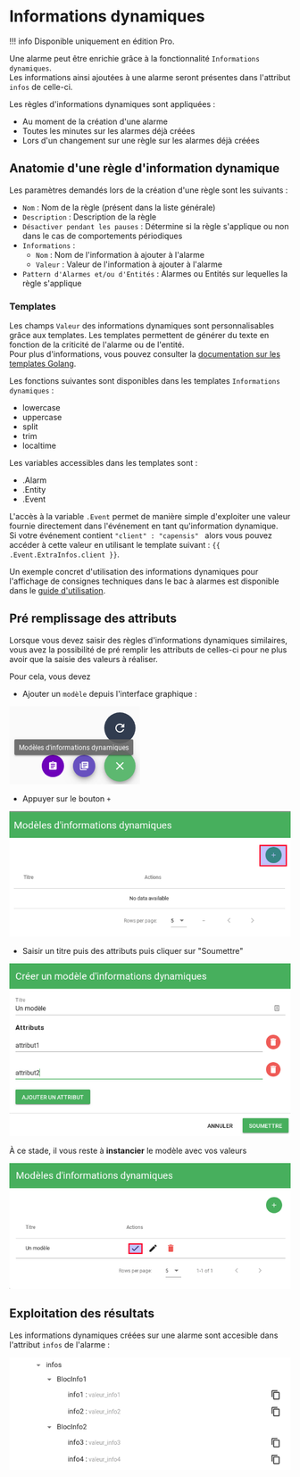 # Informations dynamiques

!!! info
    Disponible uniquement en édition Pro.

Une alarme peut être enrichie grâce à la fonctionnalité `Informations dynamiques`.  
Les informations ainsi ajoutées à une alarme seront présentes dans l'attribut `infos` de celle-ci.

Les règles d'informations dynamiques sont appliquées :

* Au moment de la création d'une alarme
* Toutes les minutes sur les alarmes déjà créées
* Lors d'un changement sur une règle sur les alarmes déjà créées

## Anatomie d'une règle d'information dynamique

Les paramètres demandés lors de la création d'une règle sont les suivants :

* `Nom` : Nom de la règle (présent dans la liste générale)
* `Description` : Description de la règle
* `Désactiver pendant les pauses` : Détermine si la règle s'applique ou non dans le cas de comportements périodiques
* `Informations` : 
	* `Nom` : Nom de l'information à ajouter à l'alarme
	* `Valeur` : Valeur de l'information à ajouter à l'alarme
* `Pattern d'Alarmes et/ou d'Entités` : Alarmes ou Entités sur lequelles la règle s'applique


### Templates

Les champs `Valeur` des informations dynamiques sont personnalisables grâce aux templates. Les templates permettent de générer du texte en fonction de la criticité de l'alarme ou de l'entité.  
Pour plus d'informations, vous pouvez consulter la [documentation sur les templates Golang](../../guide-administration/architecture-interne/templates-golang.md).

Les fonctions suivantes sont disponibles dans les templates `Informations dynamiques` :

* lowercase
* uppercase
* split
* trim
* localtime

Les variables accessibles dans les templates sont : 

* .Alarm
* .Entity
* .Event

L'accès à la variable `.Event` permet de manière simple d'exploiter une valeur fournie directement dans l'événement en tant qu'information dynamique.  
Si votre événement contient `"client" : "capensis" ` alors vous pouvez accéder à cette valeur en utilisant le template suivant : `{{ .Event.ExtraInfos.client }}`.

Un exemple concret d'utilisation des informations dynamiques pour l'affichage de consignes techniques dans le bac à alarmes est disponible dans le [guide d'utilisation](../cas-d-usage/affichage-de-consignes.md).

## Pré remplissage des attributs

Lorsque vous devez saisir des règles d'informations dynamiques similaires, vous avez la possibilité de pré remplir les attributs de celles-ci pour ne plus avoir que la saisie des valeurs à réaliser.  

Pour cela, vous devez

* Ajouter un `modèle` depuis l'interface graphique :

![Ajouter un modèle](img/dynamic-infos-template1.png "Ajouter un modèle")

* Appuyer sur le bouton `+`

![Ajouter un modèle](img/dynamic-infos-template2.png "Appuyer sur +")

* Saisir un titre puis des attributs puis cliquer sur "Soumettre"

![Ajouter un modèle](img/dynamic-infos-template3.png "Saisie titre et attributs")

À ce stade, il vous reste à **instancier** le modèle avec vos valeurs

![Instancier un modèle](img/dynamic-infos-template4.png "Instancier un modèle")

## Exploitation des résultats

Les informations dynamiques créées sur une alarme sont accesible dans l'attribut `infos` de l'alarme :

![liste_variables_infos](img/dynamic-infos-liste_variables_infos1.png "Liste variables infos")
